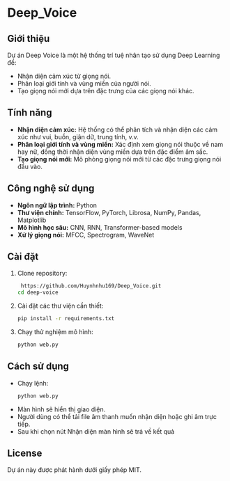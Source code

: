 # Deep_Voice

## Giới thiệu
Dự án Deep Voice là một hệ thống trí tuệ nhân tạo sử dụng Deep Learning để:
- Nhận diện cảm xúc từ giọng nói.
- Phân loại giới tính và vùng miền của người nói.
- Tạo giọng nói mới dựa trên đặc trưng của các giọng nói khác.

## Tính năng
- **Nhận diện cảm xúc:** Hệ thống có thể phân tích và nhận diện các cảm xúc như vui, buồn, giận dữ, trung tính, v.v.
- **Phân loại giới tính và vùng miền:** Xác định xem giọng nói thuộc về nam hay nữ, đồng thời nhận diện vùng miền dựa trên đặc điểm âm sắc.
- **Tạo giọng nói mới:** Mô phỏng giọng nói mới từ các đặc trưng giọng nói đầu vào.

## Công nghệ sử dụng
- **Ngôn ngữ lập trình:** Python
- **Thư viện chính:** TensorFlow, PyTorch, Librosa, NumPy, Pandas, Matplotlib
- **Mô hình học sâu:** CNN, RNN, Transformer-based models
- **Xử lý giọng nói:** MFCC, Spectrogram, WaveNet

## Cài đặt
1. Clone repository:
   ```bash
    https://github.com/Huynhnhu169/Deep_Voice.git
   cd deep-voice
   ```
2. Cài đặt các thư viện cần thiết:
   ```bash
   pip install -r requirements.txt
   ```
3. Chạy thử nghiệm mô hình:
   ```bash
   python web.py
   ```

## Cách sử dụng
- Chạy lệnh: 
  ```bash
  python web.py 
  ```
- Màn hình sẽ hiển thị giao diện.
- Người dùng có thể tải file âm thanh muốn nhận diện hoặc ghi âm trực tiếp.
- Sau khi chọn nút Nhận diện màn hình sẽ trả về kết quả

## License
Dự án này được phát hành dưới giấy phép MIT.
